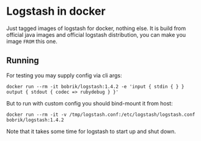 # Logstash in docker

Just tagged images of logstash for docker, nothing else.
It is build from official java images and official
logstash distribution, you can make you image `FROM` this one.

## Running

For testing you may supply config via cli args:

```
docker run --rm -it bobrik/logstash:1.4.2 -e 'input { stdin { } } output { stdout { codec => rubydebug } }'
```

But to run with custom config you should bind-mount it from host:

```
docker run --rm -it -v /tmp/logstash.conf:/etc/logstash/logstash.conf bobrik/logstash:1.4.2
```

Note that it takes some time for logstash to start up and shut down.
